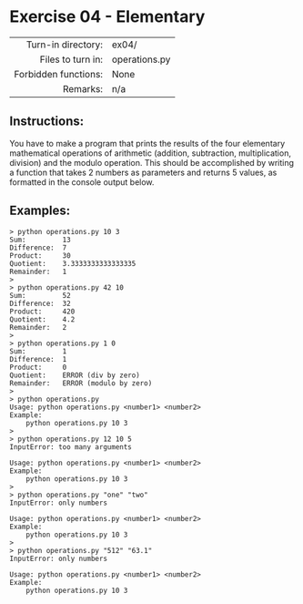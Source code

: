 # Exercise 04 - Elementary

|                         |                    |
| -----------------------:| ------------------ |
|   Turn-in directory:    |  ex04/             |
|   Files to turn in:     |  operations.py     |
|   Forbidden functions:  |  None              |
|   Remarks:              |  n/a               |

## Instructions:

You have to make a program that prints the results of the four elementary mathematical operations of arithmetic (addition, subtraction, multiplication, division) and the modulo operation. This should be accomplished by writing a function that takes 2 numbers as parameters and returns 5 values, as formatted in the console output below.

## Examples:

```console
> python operations.py 10 3
Sum:         13
Difference:  7
Product:     30
Quotient:    3.3333333333333335
Remainder:   1
>
> python operations.py 42 10
Sum:         52
Difference:  32
Product:     420
Quotient:    4.2
Remainder:   2
>
> python operations.py 1 0
Sum:         1
Difference:  1
Product:     0
Quotient:    ERROR (div by zero)
Remainder:   ERROR (modulo by zero)
>
> python operations.py
Usage: python operations.py <number1> <number2>
Example:
    python operations.py 10 3
>
> python operations.py 12 10 5
InputError: too many arguments

Usage: python operations.py <number1> <number2>
Example:
    python operations.py 10 3
>
> python operations.py "one" "two"
InputError: only numbers

Usage: python operations.py <number1> <number2>
Example:
    python operations.py 10 3
>
> python operations.py "512" "63.1"
InputError: only numbers

Usage: python operations.py <number1> <number2>
Example:
    python operations.py 10 3
```


